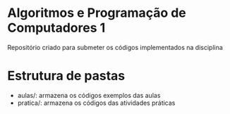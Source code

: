 # Algoritmos e Programação de Computadores 1
Repositório criado para submeter os códigos implementados na disciplina 
# Estrutura de pastas 
* aulas/: armazena os códigos exemplos das aulas
* pratica/: armazena os códigos das atividades práticas
